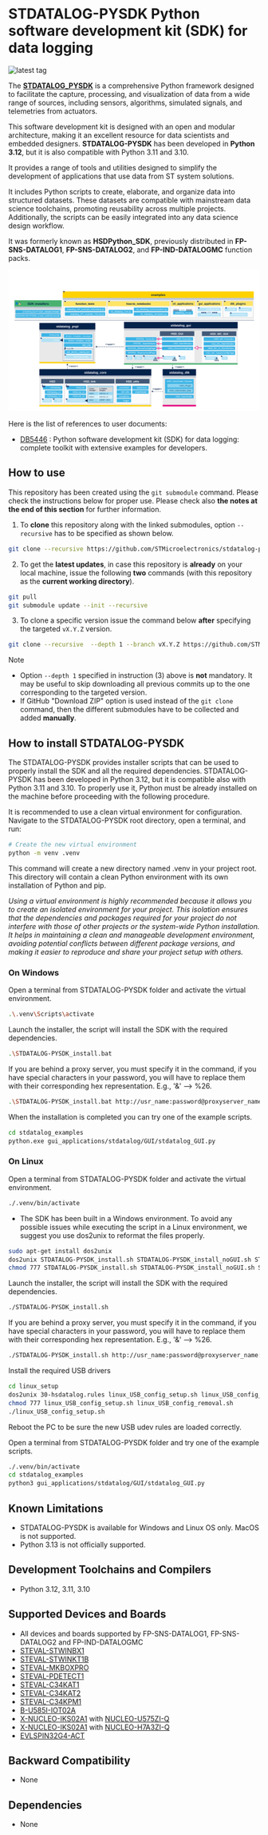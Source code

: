 # STDATALOG-PYSDK Python software development kit (SDK) for data logging

![latest tag](https://img.shields.io/github/v/tag/STMicroelectronics/stdatalog-pysdk.svg?color=brightgreen)

The **[STDATALOG_PYSDK](https://github.com/STMicroelectronics/stdatalog-pysdk)** is a comprehensive Python framework designed to
facilitate the capture, processing, and visualization of data from a wide range of
sources, including sensors, algorithms, simulated signals, and telemetries from
actuators.

This software development kit is designed with an open and modular architecture,
making it an excellent resource for data scientists and embedded designers.
**STDATALOG-PYSDK** has been developed in **Python 3.12**, but it is also compatible with Python 3.11 and 3.10.

It provides a range of tools and utilities designed to simplify the development of
applications that use data from ST system solutions.

It includes Python scripts to create, elaborate, and organize data into structured
datasets. These datasets are compatible with mainstream data science toolchains,
promoting reusability across multiple projects. Additionally, the scripts can be easily
integrated into any data science design workflow.

It was formerly known as **HSDPython_SDK**, previously distributed in **FP-SNS-DATALOG1**, **FP-SNS-DATALOG2**, and **FP-IND-DATALOGMC** function packs.

![](_htmresc/STDATALOG-PYSDK_Software_Architecture.svg)

Here is the list of references to user documents:

- [DB5446](https://www.st.com/resource/en/data_brief/stdatalog-pysdk.pdf) : Python software development kit (SDK) for data logging: complete toolkit with
extensive examples for developers.

## How to use

This repository has been created using the `git submodule` command. Please check the instructions below for proper use. Please check also **the notes at the end of this section** for further information.

1. To **clone** this repository along with the linked submodules, option `--recursive` has to be specified as shown below.

```bash
git clone --recursive https://github.com/STMicroelectronics/stdatalog-pysdk.git
```

2. To get the **latest updates**, in case this repository is **already** on your local machine, issue the following **two** commands (with this repository as the **current working directory**).

```bash
git pull
git submodule update --init --recursive
```

3. To clone a specific version issue the command below **after** specifying the targeted `vX.Y.Z` version.

```bash
git clone --recursive  --depth 1 --branch vX.Y.Z https://github.com/STMicroelectronics/stdatalog-pysdk.git
```

> [!NOTE]
> * Option `--depth 1` specified in instruction (3) above is **not** mandatory. It may be useful to skip downloading all previous commits up to the one corresponding to the targeted version.
> * If GitHub "Download ZIP" option is used instead of the `git clone` command, then the different submodules have to be collected and added **manually**.

## How to install STDATALOG-PYSDK 

The STDATALOG-PYSDK provides installer scripts that can be used to properly install the SDK and all the required dependencies.
STDATALOG-PYSDK has been developed in Python 3.12, but it is compatible also with Python 3.11 and 3.10.
To properly use it, Python must be already installed on the machine before proceeding with the following procedure.

It is recommended to use a clean virtual environment for configuration. Navigate to the STDATALOG-PYSDK root directory, open a 
terminal, and run:
```sh
# Create the new virtual environment
python -m venv .venv
```
This command will create a new directory named .venv in your project root. This directory will contain a clean Python environment 
with its own installation of Python and pip.

*Using a virtual environment is highly recommended because it allows you to create an isolated environment for your project. 
This isolation ensures that the dependencies and packages required for your project do not interfere with those of other projects 
or the system-wide Python installation. It helps in maintaining a clean and manageable development environment, avoiding potential 
conflicts between different package versions, and making it easier to reproduce and share your project setup with others.*

### On Windows

Open a terminal from STDATALOG-PYSDK folder and activate the virtual environment.
```sh
.\.venv\Scripts\activate
```
Launch the installer, the script will install the SDK with the required dependencies.
```sh
.\STDATALOG-PYSDK_install.bat
```
If you are behind a proxy server, you must specify it in the command, if you have special characters in your password, you will have to replace them with their corresponding hex representation. E.g., '&' --> %26.
```sh
.\STDATALOG-PYSDK_install.bat http://usr_name:password@proxyserver_name:port
```
When the installation is completed you can try one of the example scripts.
```sh
cd stdatalog_examples
python.exe gui_applications/stdatalog/GUI/stdatalog_GUI.py
```

### On Linux

Open a terminal from STDATALOG-PYSDK folder and activate the virtual environment.
```sh
./.venv/bin/activate
```
- The SDK has been built in a Windows environment. To avoid any possible issues while executing the script in a Linux environment, we suggest you use dos2unix to reformat the files properly.
```sh
sudo apt-get install dos2unix
dos2unix STDATALOG-PYSDK_install.sh STDATALOG-PYSDK_install_noGUI.sh STDATALOG-PYSDK_uninstall.sh
chmod 777 STDATALOG-PYSDK_install.sh STDATALOG-PYSDK_install_noGUI.sh STDATALOG-PYSDK_uninstall.sh
```

Launch the installer, the script will install the SDK with the required dependencies.
```sh
./STDATALOG-PYSDK_install.sh
```
If you are behind a proxy server, you must specify it in the command, if you have special characters in your password, you will have to replace them with their corresponding hex representation. E.g., '&' --> %26.
```sh
./STDATALOG-PYSDK_install.sh http://usr_name:password@proxyserver_name:port
```

Install the required USB drivers
```sh
cd linux_setup
dos2unix 30-hsdatalog.rules linux_USB_config_setup.sh linux_USB_config_removal.sh
chmod 777 linux_USB_config_setup.sh linux_USB_config_removal.sh
./linux_USB_config_setup.sh
```

Reboot the PC to be sure the new USB udev rules are loaded correctly.

Open a terminal from STDATALOG-PYSDK folder and try one of the example scripts.
```sh
./.venv/bin/activate
cd stdatalog_examples
python3 gui_applications/stdatalog/GUI/stdatalog_GUI.py
```

## Known Limitations

- STDATALOG-PYSDK is available for Windows and Linux OS only. MacOS is not supported.
- Python 3.13 is not officially supported.

## Development Toolchains and Compilers

- Python 3.12, 3.11, 3.10

## Supported Devices and Boards

- All devices and boards supported by FP-SNS-DATALOG1, FP-SNS-DATALOG2 and FP-IND-DATALOGMC
- [STEVAL-STWINBX1](https://www.st.com/stwinbox)
- [STEVAL-STWINKT1B](https://www.st.com/stwin)
- [STEVAL-MKBOXPRO](https://www.st.com/sensortileboxpro)
- [STEVAL-PDETECT1](https://www.st.com/en/evaluation-tools/steval-pdetect1.html)
- [STEVAL-C34KAT1](https://www.st.com/en/evaluation-tools/steval-c34kat1.html)
- [STEVAL-C34KAT2](https://www.st.com/en/evaluation-tools/steval-c34kat2.html)
- [STEVAL-C34KPM1](https://www.st.com/en/evaluation-tools/steval-c34kpm1.html)
- [B-U585I-IOT02A](https://www.st.com/en/evaluation-tools/b-u585i-iot02a.html)
- [X-NUCLEO-IKS02A1](https://www.st.com/en/ecosystems/x-nucleo-iks02a1.html) with [NUCLEO-U575ZI-Q](https://www.st.com/en/evaluation-tools/nucleo-u575zi-q.html)
- [X-NUCLEO-IKS02A1](https://www.st.com/en/ecosystems/x-nucleo-iks02a1.html) with [NUCLEO-H7A3ZI-Q](https://www.st.com/en/evaluation-tools/nucleo-h7a3zi-q.html)
- [EVLSPIN32G4-ACT](https://www.st.com/en/evaluation-tools/evlspin32g4-act.html)

## Backward Compatibility

- None

## Dependencies

- None
